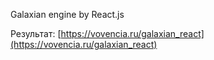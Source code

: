Galaxian engine by React.js

Результат: [https://vovencia.ru/galaxian_react](https://vovencia.ru/galaxian_react)